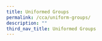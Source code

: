 ```yaml
---
title: Uniformed Groups
permalink: /cca/uniform-groups/
description: ""
third_nav_title: Uniformed Groups
---
```

